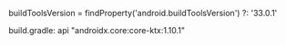 buildToolsVersion = findProperty('android.buildToolsVersion') ?: '33.0.1'

build.gradle: api "androidx.core:core-ktx:1.10.1"
